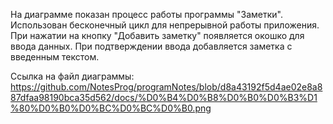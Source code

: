 На диаграмме показан процесс работы программы "Заметки".
Использован бесконечный цикл для непрерывной работы приложения.
При нажатии на кнопку "Добавить заметку" появляется окошко для ввода данных. При подтверждении ввода добавляется заметка с введенным текстом.

Ссылка на файл диаграммы: https://github.com/NotesProg/programNotes/blob/d8a43192f5d4ae02e8a887dfaa98190bca35d562/docs/%D0%B4%D0%B8%D0%B0%D0%B3%D1%80%D0%B0%D0%BC%D0%BC%D0%B0.png

